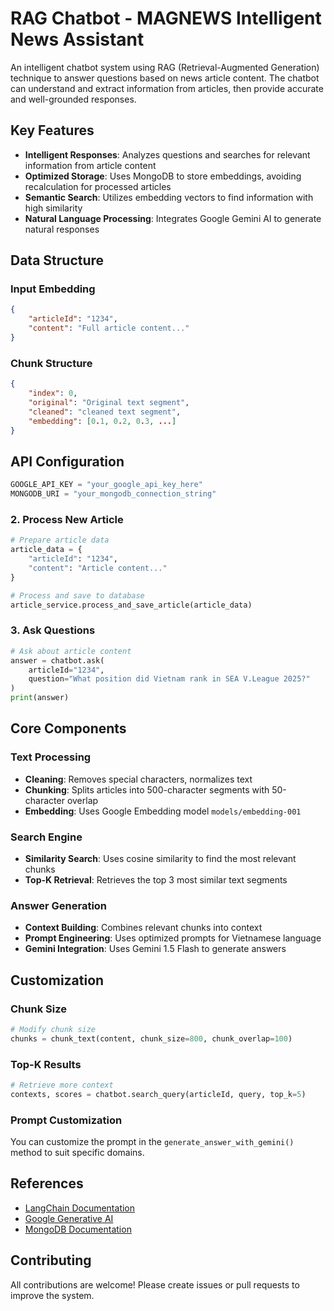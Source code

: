 # RAG Chatbot - MAGNEWS Intelligent News Assistant

An intelligent chatbot system using RAG (Retrieval-Augmented Generation) technique to answer questions based on news article content. The chatbot can understand and extract information from articles, then provide accurate and well-grounded responses.

## Key Features

- **Intelligent Responses**: Analyzes questions and searches for relevant information from article content
- **Optimized Storage**: Uses MongoDB to store embeddings, avoiding recalculation for processed articles
- **Semantic Search**: Utilizes embedding vectors to find information with high similarity
- **Natural Language Processing**: Integrates Google Gemini AI to generate natural responses

## Data Structure

### Input Embedding
```json
{
    "articleId": "1234",
    "content": "Full article content..."
}
```

### Chunk Structure
```json
{
    "index": 0,
    "original": "Original text segment",
    "cleaned": "cleaned text segment",
    "embedding": [0.1, 0.2, 0.3, ...]
}
```

## API Configuration
```python
GOOGLE_API_KEY = "your_google_api_key_here"
MONGODB_URI = "your_mongodb_connection_string"
```

### 2. Process New Article
```python
# Prepare article data
article_data = {
    "articleId": "1234",
    "content": "Article content..."
}

# Process and save to database
article_service.process_and_save_article(article_data)
```

### 3. Ask Questions
```python
# Ask about article content
answer = chatbot.ask(
    articleId="1234",
    question="What position did Vietnam rank in SEA V.League 2025?"
)
print(answer)
```

## Core Components

### Text Processing
- **Cleaning**: Removes special characters, normalizes text
- **Chunking**: Splits articles into 500-character segments with 50-character overlap
- **Embedding**: Uses Google Embedding model `models/embedding-001`

### Search Engine
- **Similarity Search**: Uses cosine similarity to find the most relevant chunks
- **Top-K Retrieval**: Retrieves the top 3 most similar text segments

### Answer Generation
- **Context Building**: Combines relevant chunks into context
- **Prompt Engineering**: Uses optimized prompts for Vietnamese language
- **Gemini Integration**: Uses Gemini 1.5 Flash to generate answers

## Customization

### Chunk Size
```python
# Modify chunk size
chunks = chunk_text(content, chunk_size=800, chunk_overlap=100)
```

### Top-K Results
```python
# Retrieve more context
contexts, scores = chatbot.search_query(articleId, query, top_k=5)
```

### Prompt Customization
You can customize the prompt in the `generate_answer_with_gemini()` method to suit specific domains.


## References

- [LangChain Documentation](https://docs.langchain.com/)
- [Google Generative AI](https://ai.google.dev/)
- [MongoDB Documentation](https://docs.mongodb.com/)

## Contributing

All contributions are welcome! Please create issues or pull requests to improve the system.
